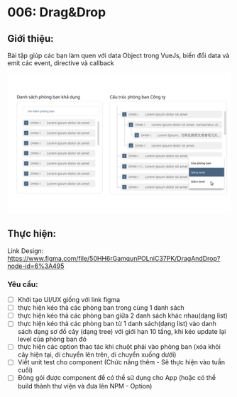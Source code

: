 
# 006: Drag&Drop



## Giới thiệu:
Bài tập giúp các bạn làm quen với data Object trong VueJs, biến đổi data và emit các event, directive và callback 

![dragAndDrop](./assets/dragAndDrop.png)

## Thực hiện:
Link Design: <https://www.figma.com/file/50HH6rGamqunPOLniC37PK/DragAndDrop?node-id=6%3A495>

### Yêu cầu:
- [ ] Khởi tạo UI/UX giống với link figma
- [ ] thực hiện kéo thả các phòng ban trong cùng 1 danh sách
- [ ] thực hiện kéo thả các phòng ban giữa 2 danh sách khác nhau(dạng list)
- [ ] thực hiện kéo thả các phòng ban từ 1 danh sách(dạng list) vào danh sách dạng sơ đồ cây (dạng tree) với giới hạn 10 tầng, khi kéo update lại level của phòng ban đó
- [ ] thực hiện các option thao tác khi chuột phải vào phòng ban (xóa khỏi cây hiện tại, di chuyển lên trên, di chuyển xuống dưới)
- [ ] Viết unit test cho component (Chức năng thêm - Sẽ thực hiện vào tuần cuối)
- [ ] Đóng gói được component để có thể sử dụng cho App (hoặc có thể build thành thư viện và đưa lên NPM  -  Option)
